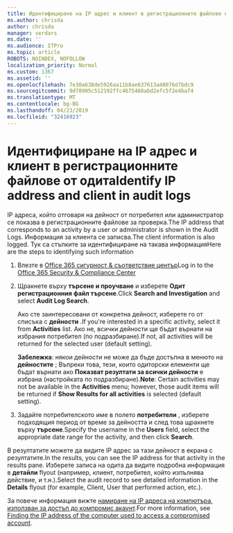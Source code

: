 ```yaml
---
title: Идентифициране на IP адрес и клиент в регистрационните файлове от одита
ms.author: chrisda
author: chrisda
manager: serdars
ms.date: ''
ms.audience: ITPro
ms.topic: article
ROBOTS: NOINDEX, NOFOLLOW
localization_priority: Normal
ms.custom: 1367
ms.assetid: ''
ms.openlocfilehash: 7e30a638de5926aa11b8ae637613a48076d7bdc9
ms.sourcegitcommit: 9d78905c512192ffc4675468abd2efc5f2e4baf4
ms.translationtype: MT
ms.contentlocale: bg-BG
ms.lasthandoff: 04/23/2019
ms.locfileid: "32416923"
---
```

# <a name="identify-ip-address-and-client-in-audit-logs"></a><span data-ttu-id="c8abd-102">Идентифициране на IP адрес и клиент в регистрационните файлове от одита</span><span class="sxs-lookup"><span data-stu-id="c8abd-102">Identify IP address and client in audit logs</span></span>

<span data-ttu-id="c8abd-103">IP адреса, който отговаря на дейност от потребител или администратор се показва в регистрационните файлове за проверка.</span><span class="sxs-lookup"><span data-stu-id="c8abd-103">The IP address that corresponds to an activity by a user or administrator is shown in the Audit Logs.</span></span> <span data-ttu-id="c8abd-104">Информация за клиента се записва.</span><span class="sxs-lookup"><span data-stu-id="c8abd-104">The client information is also logged.</span></span> <span data-ttu-id="c8abd-105">Тук са стъпките за идентифициране на такава информация</span><span class="sxs-lookup"><span data-stu-id="c8abd-105">Here are the steps to identifying such information</span></span>

1. <span data-ttu-id="c8abd-106">Влезте в [Office 365 сигурност & съответствие център](https://protection.office.com/)</span><span class="sxs-lookup"><span data-stu-id="c8abd-106">Log in to the [Office 365 Security & Compliance Center](https://protection.office.com/)</span></span>

2. <span data-ttu-id="c8abd-107">Щракнете върху **търсене и проучване** и изберете **Одит регистрационния файл търсене**.</span><span class="sxs-lookup"><span data-stu-id="c8abd-107">Click **Search and Investigation** and select **Audit Log Search**.</span></span>

   <span data-ttu-id="c8abd-108">Ако сте заинтересовани от конкретна дейност, изберете го от списъка с **дейности** .</span><span class="sxs-lookup"><span data-stu-id="c8abd-108">If you're interested in a specific activity, select it from **Activities** list.</span></span> <span data-ttu-id="c8abd-109">Ако не, всички дейности ще бъдат върнати на избрания потребител (по подразбиране).</span><span class="sxs-lookup"><span data-stu-id="c8abd-109">If not, all activities will be returned for the selected user (default setting).</span></span>

   <span data-ttu-id="c8abd-110">**Забележка**: някои дейности не може да бъде достъпна в менюто на **дейностите** ; Въпреки това, тези, които одиторски елементи ще бъдат върнати ако **Показват резултати за всички дейности** е избрана (настройката по подразбиране).</span><span class="sxs-lookup"><span data-stu-id="c8abd-110">**Note**: Certain activities may not be available in the **Activities** menu; however, those audit items will be returned if **Show Results for all activities** is selected (default setting).</span></span>

3. <span data-ttu-id="c8abd-111">Задайте потребителското име в полето **потребители** , изберете подходящия период от време за дейността и след това щракнете върху **търсене**.</span><span class="sxs-lookup"><span data-stu-id="c8abd-111">Specify the username in the **Users** field, select the appropriate date range for the activity, and then click **Search**.</span></span>

<span data-ttu-id="c8abd-112">В резултатите можете да видите IP адрес за тази дейност в екрана с резултатите.</span><span class="sxs-lookup"><span data-stu-id="c8abd-112">In the results, you can see the IP address for that activity in the results pane.</span></span> <span data-ttu-id="c8abd-113">Изберете записа на одита да видите подробна информация в **детайли** flyout (например, клиент, потребител, който изпълнява действие, и т.н.).</span><span class="sxs-lookup"><span data-stu-id="c8abd-113">Select the audit record to see detailed information in the **Details** flyout (for example, Client, User that performed action, etc.).</span></span>

<span data-ttu-id="c8abd-114">За повече информация вижте [намиране на IP адреса на компютъра, използван за достъп до компромис акаунт](https://docs.microsoft.com/office365/securitycompliance/auditing-troubleshooting-scenarios#finding-the-ip-address-of-the-computer-used-to-access-a-compromised-account).</span><span class="sxs-lookup"><span data-stu-id="c8abd-114">For more information, see [Finding the IP address of the computer used to access a compromised account](https://docs.microsoft.com/office365/securitycompliance/auditing-troubleshooting-scenarios#finding-the-ip-address-of-the-computer-used-to-access-a-compromised-account).</span></span>
